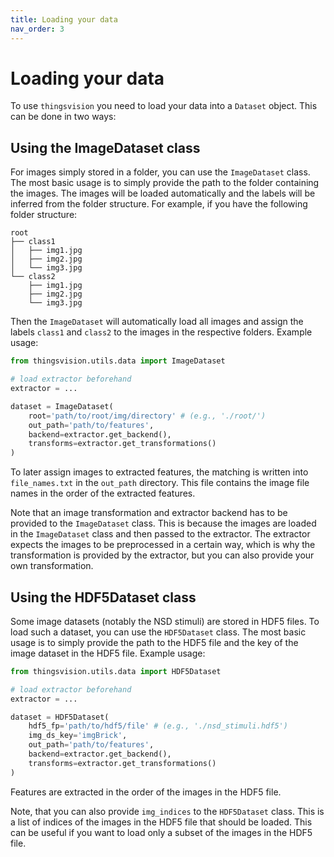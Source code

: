 ```yaml
---
title: Loading your data
nav_order: 3
---
```


# Loading your data

To use `thingsvision` you need to load your data into a `Dataset` object. This can be done in two ways:

## Using the ImageDataset class
For images simply stored in a folder, you can use the `ImageDataset` class. The most basic usage is to simply provide the path to the folder containing the images. The images will be loaded automatically and the labels will be inferred from the folder structure. For example, if you have the following folder structure:

```
root
├── class1
│   ├── img1.jpg
│   ├── img2.jpg
│   └── img3.jpg
└── class2
    ├── img1.jpg
    ├── img2.jpg
    └── img3.jpg
```

Then the `ImageDataset` will automatically load all images and assign the labels `class1` and `class2` to the images in the respective folders. Example usage:

```python
from thingsvision.utils.data import ImageDataset

# load extractor beforehand
extractor = ...

dataset = ImageDataset(
    root='path/to/root/img/directory' # (e.g., './root/')
    out_path='path/to/features',
    backend=extractor.get_backend(),
    transforms=extractor.get_transformations()
)
```

To later assign images to extracted features, the matching is written into `file_names.txt` in the `out_path` directory. This file contains the image file names in the order of the extracted features. 

Note that an image transformation and extractor backend has to be provided to the `ImageDataset` class. This is because the images are loaded in the `ImageDataset` class and then passed to the extractor. The extractor expects the images to be preprocessed in a certain way, which is why the transformation is provided by the extractor, but you can also provide your own transformation.

## Using the HDF5Dataset class
Some image datasets (notably the NSD stimuli) are stored in HDF5 files. To load such a dataset, you can use the `HDF5Dataset` class. The most basic usage is to simply provide the path to the HDF5 file and the key of the image dataset in the HDF5 file. Example usage:

```python
from thingsvision.utils.data import HDF5Dataset

# load extractor beforehand
extractor = ...

dataset = HDF5Dataset(
    hdf5_fp='path/to/hdf5/file' # (e.g., './nsd_stimuli.hdf5')
    img_ds_key='imgBrick',
    out_path='path/to/features',
    backend=extractor.get_backend(),
    transforms=extractor.get_transformations()
)
```

Features are extracted in the order of the images in the HDF5 file. 

Note, that you can also provide `img_indices` to the `HDF5Dataset` class. This is a list of indices of the images in the HDF5 file that should be loaded. This can be useful if you want to load only a subset of the images in the HDF5 file.
